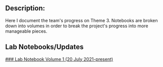 
## Description:
Here I document the team's progress on Theme 3. Notebooks are broken down into volumes in order to break the project's progress into more manageable pieces. 


## Lab Notebooks/Updates
[### Lab Notebook Volume 1 (20 July 2021-present)](R_scripts/Theme3_labNotebook.html)



